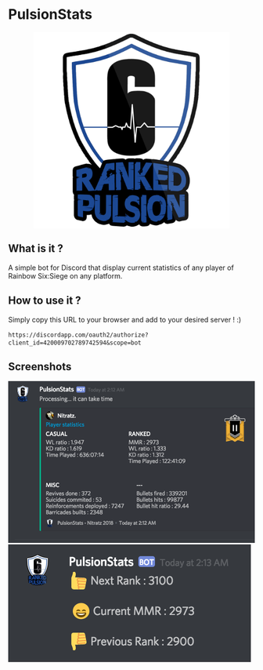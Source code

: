 # PulsionStats
<p align="center">
  <img align="center" src="./pulsion.png" width="400" height="400">
</p>

## What is it ?
A simple bot for Discord that display current statistics of any player of Rainbow Six:Siege on any platform.

## How to use it ?
Simply copy this URL to your browser and add to your desired server ! :)

    https://discordapp.com/oauth2/authorize?client_id=420009702789742594&scope=bot

## Screenshots
 <img src="./StatsPlayer.png">
 <img src="./MMRPlayer.png">
